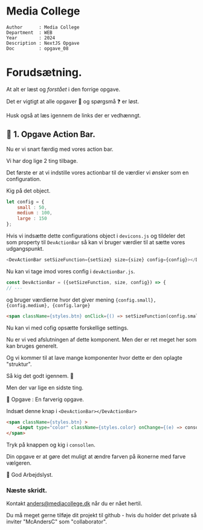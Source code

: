 # Media College

```
Author      : Media College
Department  : WEB 
Year        : 2024 
Description : NextJS Opgave
Doc         : opgave_08
```

# Forudsætning.

At alt er læst og *forstået* i den forrige opgave.

Det er vigtigt at alle opgaver :dart: og spørgsmå :question: er løst.

Husk også at læs igennem de links der er vedhænngt.

## :dart: 1. Opgave Action Bar.

Nu er vi snart færdig med vores action bar.

Vi har dog lige 2 ting tilbage.

Det første er at vi indstille vores actionbar til de værdier vi ønsker som en configuration.

Kig på det object.
```javascript
let config = {
    small : 50,
    medium : 100,
    large : 150
};
```

Hvis vi indsætte dette configurations object i `devicons.js` og tildeler det som property til `DevActionBar` så kan vi bruger værdier til at sætte vores udgangspunkt.

```javascript
<DevActionBar setSizeFunction={setSize} size={size} config={config}></DevActionBar>
```

Nu kan vi tage imod vores config i `devActionBar.js`.

```javascript
const DevActionBar = ({setSizeFunction, size, config}) => {
// ---
```

og bruger værdierne hvor det giver mening `{config.small}, {config.medium}, {config.large}`

```html
<span className={styles.btn} onClick={() => setSizeFunction(config.small)}>{config.small}</span>
```

Nu kan vi med cofig opsætte forskellige settings.

Nu er vi ved afslutningen af dette komponent. Men der er ret meget her som kan bruges generelt.

Og vi kommer til at lave mange komponenter hvor dette er den oplagte "struktur".

Så kig det godt igennem. :eyes:

Men der var lige en sidste ting.

:dart: Opgave : En farverig opgave.

Indsæt denne knap i `<DevActionBar></DevActionBar>`

```html
<span className={styles.btn} >
    <input type="color" className={styles.color} onChange={(e) => console.log(e.target.value)}></input>
</span>
```

Tryk på knappen og kig i `consollen`.

Din opgave er at gøre det muligt at ændre farven på ikonerne med farve vælgeren.

:muscle: God Arbejdslyst.

### Næste skridt.

Kontakt anders@mediacollege.dk når du er nået hertil.

Du må meget gerne tilføje dit projekt til github - hvis du holder det private så inviter "McAndersC" som "collaborator".  



